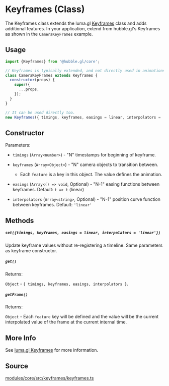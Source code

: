 # Keyframes (Class)

The Keyframes class extends the luma.gl [Keyframes](https://luma.gl/docs/api-reference/engine/animation/key-frames) class and adds additional features. In your application, extend from hubble.gl's Keyframes as shown in the `CameraKeyFrames` example. 

## Usage

```js
import {Keyframes} from '@hubble.gl/core';

// Keyframes is typically extended, and not directly used in animations. 
class CameraKeyFrames extends Keyframes {
  constructor(props) {
    super({
      ...props,
    });
  }
}

// It can be used directly too.
new Keyframes({ timings, keyframes, easings = linear, interpolators = 'linear'})
```

## Constructor

Parameters:

* `timings` (`Array<number>`) - "N" timestamps for beginning of keyframe.

* `keyframes` (`Array<Object>`) - "N" camera objects to transition between.

  * Each `feature` is a key in this object. The value defines the animation.

* `easings` (`Array<() => void`, Optional) - "N-1" easing functions between keyframes. Default: `t => t` (linear)

* `interpolators` (`Array<string>`, Optional) - "N-1" position curve function between keyframes. Default: `'linear'`


## Methods

##### `set({timings, keyframes, easings = linear, interpolators = 'linear'})`

Update keyframe values without re-registering a timeline. Same parameters as keyframe constructor.

##### `get()`

Returns:

`Object` - `{ timings, keyframes, easings, interpolators }`.

##### `getFrame()`

Returns:

`Object` - Each `feature` key will be defined and the value will be the current interpolated value of the frame at the current internal time.

## More Info

See [luma.gl Keyframes](https://luma.gl/docs/api-reference/engine/animation/key-frames) for more information.

## Source

[modules/core/src/keyframes/keyframes.ts](https://github.com/visgl/hubble.gl/blob/master/modules/core/src/keyframes/keyframes.ts)
